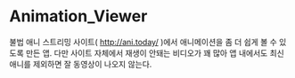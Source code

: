 # Animation_Viewer

불법 애니 스트리밍 사이트( http://ani.today/ )에서 애니메이션을 좀 더 쉽게 볼 수 있도록 만든 앱.
다만 사이트 자체에서 재생이 안돼는 비디오가 꽤 많아 앱 내에서도 최신애니를 제외하면 잘 동영상이 나오지 않는다.
